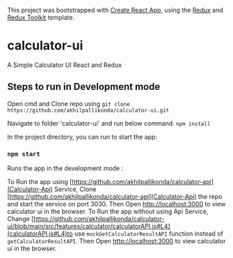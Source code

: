 This project was bootstrapped with [Create React App](https://github.com/facebook/create-react-app), using the [Redux](https://redux.js.org/) and [Redux Toolkit](https://redux-toolkit.js.org/) template.

# calculator-ui
A Simple Calculator UI React and Redux


## Steps to run in Development mode
Open cmd and Clone repo using `git clone https://github.com/akhilpallikonda/calculator-ui.git`

Navigate to folder 'calculator-ui' and run below command.
`npm install` 

In the project directory, you can run to start the app:

### `npm start`

Runs the app in the development mode :

 To Run the app using [https://github.com/akhilpallikonda/calculator-api](Calculator-Api) Service, 
    Clone [https://github.com/akhilpallikonda/calculator-api](Calculator-Api) the repo and start the service on port 3030.
    Then Open [http://localhost:3000](http://localhost:3000) to view calculator ui in the browser.
 To Run the app without using Api Service,
    Change [https://github.com/akhilpallikonda/calculator-ui/blob/main/src/features/calculator/calculatorAPI.js#L4](calculatorAPI.js#L4)to use `mockGetCalculatorResultAPI` function instead of `getCalculatorResultAPI`.
    Then Open [http://localhost:3000](http://localhost:3000) to view calculator ui in the browser.